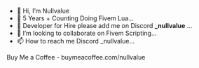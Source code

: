 - 👋 Hi, I’m Nullvalue
- 👀 5 Years + Counting Doing Fivem Lua...
- 🌱 Developer for Hire please add me on Discord **_nullvalue** ...
- 💞️ I’m looking to collaborate on Fivem Scripting...
- 📫 How to reach me Discord _nullvalue...


Buy Me a Coffee - buymeacoffee.com/nullvalue
<!---
OmiJod/OmiJod is a ✨ special ✨ repository because its `README.md` (this file) appears on your GitHub profile.
You can click the Preview link to take a look at your changes.
--->
